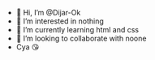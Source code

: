 - 👋 Hi, I’m @Dijar-Ok
- 👀 I’m interested in nothing
- 🌱 I’m currently learning html and css
- 💞️ I’m looking to collaborate with noone
- Cya 😘

<!---
Dijar-Ok/Dijar-Ok is a ✨ special ✨ repository because its `README.md` (this file) appears on your GitHub profile.
You can click the Preview link to take a look at your changes.
--->
